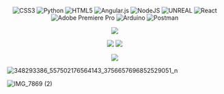 
 <div align="center">
 
![CSS3](https://img.shields.io/badge/css3-%231572B6.svg?style=flat&logo=css3&logoColor=white) ![Python](https://img.shields.io/badge/python-3670A0?style=flat&logo=python&logoColor=ffdd54) ![HTML5](https://img.shields.io/badge/html5-%23E34F26.svg?style=flat&logo=html5&logoColor=white) ![Angular.js](https://img.shields.io/badge/angular.js-%23E23237.svg?style=flat&logo=angularjs&logoColor=white) ![NodeJS](https://img.shields.io/badge/node.js-6DA55F?style=flat&logo=node.js&logoColor=white) ![UNREAL](https://img.shields.io/badge/unreal-%2320232a.svg?style=flat&logo=unreal-engine&logoColor=white) ![React](https://img.shields.io/badge/react-%2320232a.svg?style=flat&logo=react&logoColor=%2361DAFB) ![Adobe Premiere Pro](https://img.shields.io/badge/Adobe%20Premiere%20Pro-9999FF.svg?style=flat&logo=Adobe%20Premiere%20Pro&logoColor=white) ![Arduino](https://img.shields.io/badge/-Arduino-00979D?style=flat&logo=Arduino&logoColor=white) ![Postman](https://img.shields.io/badge/Postman-FF6C37?style=flat&logo=postman&logoColor=white)
</div>

<div align="center">
 <span>

  ![](https://quotes-github-readme.vercel.app/api?type=horizontal&theme=radical)

![](https://github-readme-stats.vercel.app/api/top-langs/?username=NathanArunaaa&theme=react&hide_border=false&include_all_commits=true&count_private=true&layout=compact)
![](https://github-readme-streak-stats.herokuapp.com/?user=NathanArunaaa&theme=react&hide_border=false)



  [![](https://visitcount.itsvg.in/api?id=NathanArunaaa&icon=0&color=0)](https://visitcount.itsvg.in)

 </span>
 
 </div>





  
![348293386_557502176564143_3756657696852529051_n](https://github.com/NathanArunaaa/NathanArunaaa/assets/88948653/8ca93461-b74a-4c96-a703-82211f8ffc81)

![IMG_7869 (2)](https://github.com/NathanArunaaa/NathanArunaaa/assets/88948653/7334eaf9-405f-4b06-8186-2a110003d07c)



